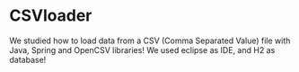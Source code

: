 # CSVloader
We studied how to load data from a CSV (Comma Separated Value) file with Java, Spring and OpenCSV libraries!
We used eclipse as IDE, and H2 as database!
